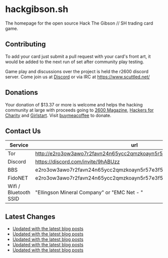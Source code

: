 # hackgibson.sh
The homepage for the open source Hack The Gibson // SH trading card game.


## Contributing

To add your card just submit a pull request with your card's front art, it would be added to the next run of set after community play testing.

Game play and discussions over the project is held the r2600 discord server. Come join us at [Discord](https://discord.com/invite/9hABUzz) or via IRC at https://www.scuttled.net/


## Donations

Your donation of $13.37 or more is welcome and helps the hacking community at large with proceeds going to [2600 Magazine](https://2600.com/), [Hackers for Charity](https://hackersforcharity.org) and [Girlstart](https://girlstart.org).  Visit [buymeacoffee](https://www.buymeacoffee.com/hackgibson.sh) to donate.


## Contact Us

Service | url
-|-
Tor | http://e2ro3ow3awo7r2favn24n65ycc2qmzkoayn5r57e3f56nvjwdcgg32ad.onion
Discord | https://discord.com/invite/9hABUzz
BBS | e2ro3ow3awo7r2favn24n65ycc2qmzkoayn5r57e3f56nvjwdcgg32ad.onion:23
FidoNET | e2ro3ow3awo7r2favn24n65ycc2qmzkoayn5r57e3f56nvjwdcgg32ad.onion:24554
Wifi / Bluetooth SSID | "Ellingson Mineral Company" or "EMC Net - <fidonet address>"

## Latest Changes
<!-- BLOG-POST-LIST:START -->
- [Updated with the latest blog posts](https://github.com/DFW2600/hackgibson.sh/commit/1507be5368c28152b5d3a7b2ad02fc3a92b79fb8)
- [Updated with the latest blog posts](https://github.com/DFW2600/hackgibson.sh/commit/c391870ec7fe977b2f95c5d8a3b1f2158f11d581)
- [Updated with the latest blog posts](https://github.com/DFW2600/hackgibson.sh/commit/a18ab18b5f85ca04cd553be771edbc5e0a73821f)
- [Updated with the latest blog posts](https://github.com/DFW2600/hackgibson.sh/commit/c08994d4798c780099b59fedc674321d45fbf01e)
- [Updated with the latest blog posts](https://github.com/DFW2600/hackgibson.sh/commit/e3b4895f53bc9738677945e763717acf7bde31e1)
<!-- BLOG-POST-LIST:END -->

